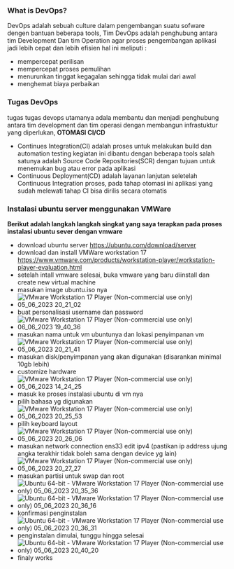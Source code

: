 ### What is DevOps? 
DevOps adalah sebuah culture dalam pengembangan suatu sofware dengen bantuan beberapa tools, Tim DevOps adalah penghubung antara tim Development Dan tim Operation agar proses pengembangan aplikasi jadi lebih cepat dan lebih efisien hal ini meliputi :
-   mempercepat perilisan
-   mempercepat proses pemulihan
-   menurunkan tinggat kegagalan sehingga tidak mulai dari awal
-   menghemat biaya perbaikan

### Tugas DevOps
tugas tugas devops utamanya adala membantu dan menjadi penghubung antara tim development dan tim operasi dengan membangun infrastuktur yang diperlukan,
**OTOMASI CI/CD**
-   Continues Integration(CI) adalah proses untuk melakukan build dan automation testing kegiatan ini dibantu dengan beberapa
    tools salah satunya adalah Source Code Repositories(SCR) dengan tujuan untuk menemukan bug atau error pada aplikasi
-   Continuous Deployment(CD) adalah layanan lanjutan seletelah Continuous Integration proses, pada tahap otomasi ini aplikasi
    yang sudah melewati tahap CI bisa dirilis secara otomatis

### Instalasi ubuntu server menggunakan VMWare
**Berikut adalah langkah langkah singkat yang saya terapkan pada proses instalasi ubuntu sever dengan vmware**
- download ubuntu server https://ubuntu.com/download/server
- download dan install VMWare workstation 17 https://www.vmware.com/products/workstation-player/workstation-player-evaluation.html
- setelah intall vmware selesai, buka vmware yang baru diinstall dan create new virtual machine
- masukan image ubuntu.iso nya
- ![VMware Workstation 17 Player (Non-commercial use only) 05_06_2023 20_21_02](https://github.com/galantixa/devops17-dumbways-galantixa/assets/92994294/da6f5e41-d551-4304-8db7-6df5eaff1c18)
- buat personalisasi username dan password
- ![VMware Workstation 17 Player (Non-commercial use only) 06_06_2023 19_40_36](https://github.com/galantixa/devops17-dumbways-galantixa/assets/92994294/75461f09-ab5d-459a-9576-279f0003fb8a)
- masukan nama untuk vm ubuntunya dan lokasi penyimpanan vm
- ![VMware Workstation 17 Player (Non-commercial use only) 05_06_2023 20_21_41](https://github.com/galantixa/devops17-dumbways-galantixa/assets/92994294/4aafb39b-e1c9-4539-9713-f7750d0a3d43)
- masukan disk/penyimpanan yang akan digunakan (disarankan minimal 10gb lebih)
- customize hardware
- ![VMware Workstation 17 Player (Non-commercial use only) 05_06_2023 14_24_25](https://github.com/galantixa/devops17-dumbways-galantixa/assets/92994294/61dc1504-27e9-4a46-8f23-b8f41f0c8665)
- masuk ke proses instalasi ubuntu di vm nya
- pilih bahasa yg digunakan
- ![VMware Workstation 17 Player (Non-commercial use only) 05_06_2023 20_25_53](https://github.com/galantixa/devops17-dumbways-galantixa/assets/92994294/0c443d1d-023b-491c-ae4f-5133dd7db2de)
- pilih keyboard layout
- ![VMware Workstation 17 Player (Non-commercial use only) 05_06_2023 20_26_06](https://github.com/galantixa/devops17-dumbways-galantixa/assets/92994294/cd9a3d74-f32a-46ed-bfcf-a056e0709009)
- masukan network connection ens33 edit ipv4 (pastikan ip address ujung angka terakhir tidak boleh sama dengan device yg lain)
- ![VMware Workstation 17 Player (Non-commercial use only) 05_06_2023 20_27_27](https://github.com/galantixa/devops17-dumbways-galantixa/assets/92994294/4a2f152b-03d5-4d78-ae09-a684cab15b34)
- masukan partisi untuk swap dan root
- ![Ubuntu 64-bit - VMware Workstation 17 Player (Non-commercial use only) 05_06_2023 20_35_36](https://github.com/galantixa/devops17-dumbways-galantixa/assets/92994294/ffd453d2-0a61-423d-b620-a9ea78f5ab5d)
- ![Ubuntu 64-bit - VMware Workstation 17 Player (Non-commercial use only) 05_06_2023 20_36_16](https://github.com/galantixa/devops17-dumbways-galantixa/assets/92994294/27117581-0b79-453a-bbeb-eb4fb2125113)
- konfirmasi penginstalan 
- ![Ubuntu 64-bit - VMware Workstation 17 Player (Non-commercial use only) 05_06_2023 20_36_31](https://github.com/galantixa/devops17-dumbways-galantixa/assets/92994294/7257e003-7df6-44e4-9710-0f0d21a2c386)
- penginstalan dimulai, tunggu hingga selesai
- ![Ubuntu 64-bit - VMware Workstation 17 Player (Non-commercial use only) 05_06_2023 20_40_20](https://github.com/galantixa/devops17-dumbways-galantixa/assets/92994294/591578b1-cc39-47ed-9139-e312398ee1b9)
- finaly works


